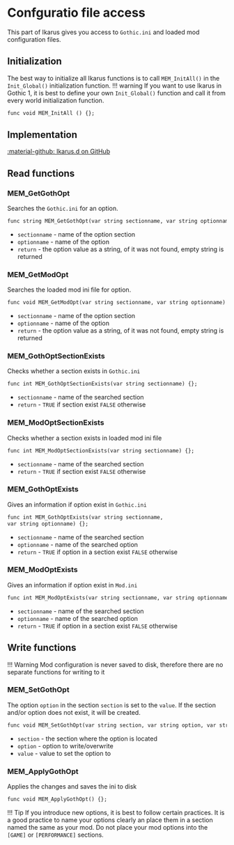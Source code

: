 # Confguratio file access
This part of Ikarus gives you access to `Gothic.ini` and loaded mod configuration files.

## Initialization
The best way to initialize all Ikarus functions is to call `MEM_InitAll()` in the `Init_Global()` initialization function. 
!!! warning
    If you want to use Ikarus in Gothic 1, it is best to define your own `Init_Global()` function and call it from every world initialization function.

```dae
func void MEM_InitAll () {};
```

## Implementation
[:material-github: Ikarus.d on GitHub](https://github.com/Lehona/Ikarus/blob/master/Ikarus.d)

## Read functions

### MEM_GetGothOpt
Searches the `Gothic.ini` for an option.
```dae
func string MEM_GetGothOpt(var string sectionname, var string optionname) {};
```

- `sectionname` - name of the option section
- `optionname` - name of the option
- `return` - the option value as a string, of it was not found, empty string is returned

### MEM_GetModOpt
Searches the loaded mod ini file for option.
```dae
func void MEM_GetModOpt(var string sectionname, var string optionname) {};
```

- `sectionname` - name of the option section
- `optionname` - name of the option
- `return` - the option value as a string, of it was not found, empty string is returned

### MEM_GothOptSectionExists
Checks whether a section exists in `Gothic.ini`
```dae
func int MEM_GothOptSectionExists(var string sectionname) {};
```

- `sectionname` - name of the searched section
- `return` - `TRUE` if section exist `FALSE` otherwise

### MEM_ModOptSectionExists
Checks whether a section exists in loaded mod ini file
```dae
func int MEM_ModOptSectionExists(var string sectionname) {};
```

- `sectionname` - name of the searched section
- `return` - `TRUE` if section exist `FALSE` otherwise

### MEM_GothOptExists
Gives an information if option exist in `Gothic.ini`
```dae
func int MEM_GothOptExists(var string sectionname,
var string optionname) {};
```

- `sectionname` - name of the searched section
- `optionname` - name of the searched option
- `return` - `TRUE` if option in a section exist `FALSE` otherwise

### MEM_ModOptExists
Gives an information if option exist in `Mod.ini`
```dae
func int MEM_ModOptExists(var string sectionname, var string optionname) {};
```

- `sectionname` - name of the searched section
- `optionname` - name of the searched option
- `return` - `TRUE` if option in a section exist `FALSE` otherwise

## Write functions
!!! Warning
    Mod configuration is never saved to disk, therefore there are no separate functions for writing to it

### MEM_SetGothOpt
The option `option` in the section `section` is set to the `value`. If the section and/or option does not exist, it will be created.
```dae
func void MEM_SetGothOpt(var string section, var string option, var string value) {};
```

- `section` - the section where the option is located
- `option` - option to write/overwrite
- `value` - value to set the option to

### MEM_ApplyGothOpt
Applies the changes and saves the ini to disk
```dae
func void MEM_ApplyGothOpt() {};
```

!!! Tip
    If you introduce new options, it is best to follow certain practices. It is a good practice to name your options clearly an place them in a section named the same as your mod. Do not place your mod options into the `[GAME]` or `[PERFORMANCE]` sections.


